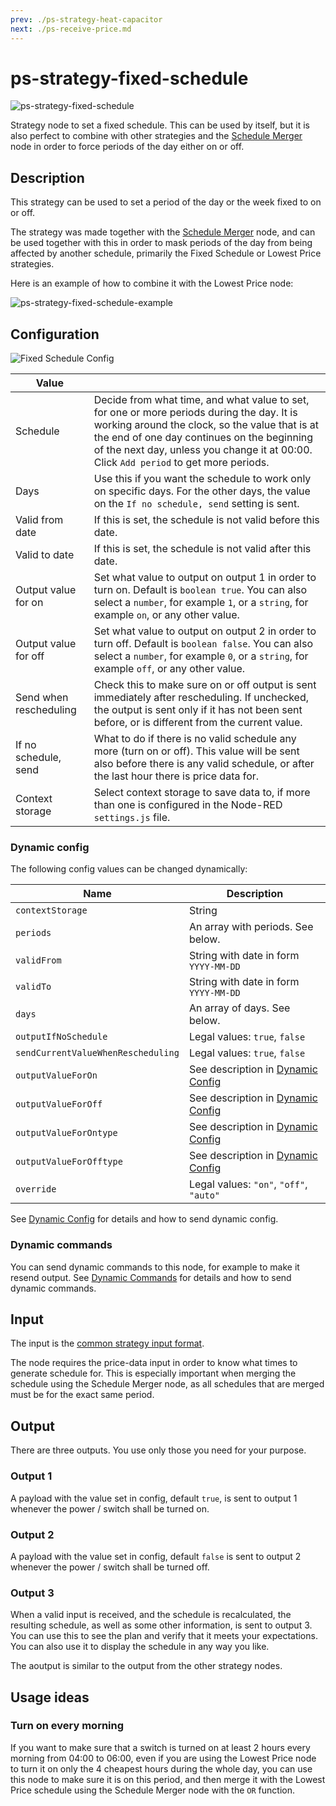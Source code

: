```yaml
---
prev: ./ps-strategy-heat-capacitor
next: ./ps-receive-price.md
---
```


# ps-strategy-fixed-schedule

![ps-strategy-fixed-schedule](../images/node-ps-strategy-fixed-schedule.png)

Strategy node to set a fixed schedule.
This can be used by itself, but it is also perfect to combine with other strategies
and the [Schedule Merger](./ps-schedule-merger.md) node in order to force periods of the day either on or off.

<AdsenseAdd type="artikkel"/>

## Description

This strategy can be used to set a period of the day or the week fixed to on or off.

The strategy was made together with the [Schedule Merger](./ps-schedule-merger.md) node,
and can be used together with this in order to mask periods of the day from being
affected by another schedule, primarily the Fixed Schedule or Lowest Price strategies.

Here is an example of how to combine it with the Lowest Price node:

![ps-strategy-fixed-schedule-example](../images/ps-strategy-fixed-schedule-example.png)

<AdsenseAdd type="artikkel"/>

## Configuration

![Fixed Schedule Config](../images/fixed-schedule-config.png)

| Value                  |                                                                                                                                                                                                                                                                                     |
| ---------------------- | ----------------------------------------------------------------------------------------------------------------------------------------------------------------------------------------------------------------------------------------------------------------------------------- |
| Schedule               | Decide from what time, and what value to set, for one or more periods during the day. It is working around the clock, so the value that is at the end of one day continues on the beginning of the next day, unless you change it at 00:00. Click `Add period` to get more periods. |
| Days                   | Use this if you want the schedule to work only on specific days. For the other days, the value on the `If no schedule, send` setting is sent.                                                                                                                                       |
| Valid from date        | If this is set, the schedule is not valid before this date.                                                                                                                                                                                                                         |
| Valid to date          | If this is set, the schedule is not valid after this date.                                                                                                                                                                                                                          |
| Output value for on    | Set what value to output on output 1 in order to turn on. Default is `boolean true`. You can also select a `number`, for example `1`, or a `string`, for example `on`, or any other value.                                                                                          |
| Output value for off   | Set what value to output on output 2 in order to turn off. Default is `boolean false`. You can also select a `number`, for example `0`, or a `string`, for example `off`, or any other value.                                                                                       |
| Send when rescheduling | Check this to make sure on or off output is sent immediately after rescheduling. If unchecked, the output is sent only if it has not been sent before, or is different from the current value.                                                                                      |
| If no schedule, send   | What to do if there is no valid schedule any more (turn on or off). This value will be sent also before there is any valid schedule, or after the last hour there is price data for.                                                                                                |
| Context storage        | Select context storage to save data to, if more than one is configured in the Node-RED `settings.js` file.                                                                                                                                                                          |

###

<AdsenseAdd type="artikkel"/>

### Dynamic config

The following config values can be changed dynamically:

| Name                               | Description                                              |
| ---------------------------------- | -------------------------------------------------------- |
| `contextStorage`                   | String                                                   |
| `periods`                          | An array with periods. See below.                        |
| `validFrom`                        | String with date in form `YYYY-MM-DD`                    |
| `validTo`                          | String with date in form `YYYY-MM-DD`                    |
| `days`                             | An array of days. See below.                             |
| `outputIfNoSchedule`               | Legal values: `true`, `false`                            |
| `sendCurrentValueWhenRescheduling` | Legal values: `true`, `false`                            |
| `outputValueForOn`                 | See description in [Dynamic Config](./dynamic-config.md) |
| `outputValueForOff`                | See description in [Dynamic Config](./dynamic-config.md) |
| `outputValueForOntype`             | See description in [Dynamic Config](./dynamic-config.md) |
| `outputValueForOfftype`            | See description in [Dynamic Config](./dynamic-config.md) |
| `override`                         | Legal values: `"on"`, `"off"`, `"auto"`                  |

See [Dynamic Config](./dynamic-config.md) for details and how to send dynamic config.

<AdsenseAdd type="artikkel"/>

### Dynamic commands

You can send dynamic commands to this node, for example to make it resend output.
See [Dynamic Commands](./dynamic-commands.md) for details and how to send dynamic commands.

## Input

The input is the [common strategy input format](./strategy-input.md).

The node requires the price-data input in order to know what times to generate schedule for.
This is especially important when merging the schedule using the Schedule Merger node,
as all schedules that are merged must be for the exact same period.

<AdsenseAdd type="artikkel"/>

## Output

There are three outputs. You use only those you need for your purpose.

### Output 1

A payload with the value set in config, default `true`, is sent to output 1 whenever the power / switch shall be turned on.

### Output 2

A payload with the value set in config, default `false` is sent to output 2 whenever the power / switch shall be turned off.

### Output 3

When a valid input is received, and the schedule is recalculated, the resulting schedule, as well as some other information, is sent to output 3. You can use this to see the plan and verify that it meets your expectations. You can also use it to display the schedule in any way you like.

The aoutput is similar to the output from the other strategy nodes.

###

<AdsenseAdd type="artikkel"/>

## Usage ideas

### Turn on every morning

If you want to make sure that a switch is turned on at least 2 hours every morning from 04:00 to 06:00,
even if you are using the Lowest Price node to turn it on only the 4 cheapest hours during
the whole day, you can use this node to make sure it is on this period, and then merge it with the
Lowest Price schedule using the Schedule Merger node with the `OR` function.

###

<AdsenseAdd type="nederst"/>
